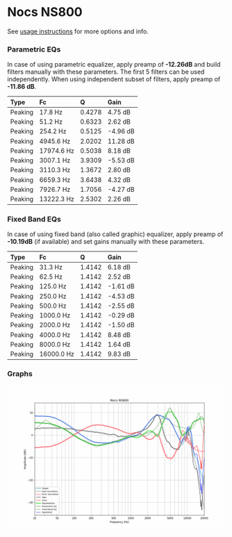# Nocs NS800
See [usage instructions](https://github.com/jaakkopasanen/AutoEq#usage) for more options and info.

### Parametric EQs
In case of using parametric equalizer, apply preamp of **-12.26dB** and build filters manually
with these parameters. The first 5 filters can be used independently.
When using independent subset of filters, apply preamp of **-11.86 dB**.

| Type    | Fc         |      Q | Gain     |
|:--------|:-----------|:-------|:---------|
| Peaking | 17.8 Hz    | 0.4278 | 4.75 dB  |
| Peaking | 51.2 Hz    | 0.6323 | 2.62 dB  |
| Peaking | 254.2 Hz   | 0.5125 | -4.96 dB |
| Peaking | 4945.6 Hz  | 2.0202 | 11.28 dB |
| Peaking | 17974.6 Hz | 0.5038 | 8.18 dB  |
| Peaking | 3007.1 Hz  | 3.9309 | -5.53 dB |
| Peaking | 3110.3 Hz  | 1.3672 | 2.80 dB  |
| Peaking | 6659.3 Hz  | 3.6438 | 4.32 dB  |
| Peaking | 7926.7 Hz  | 1.7056 | -4.27 dB |
| Peaking | 13222.3 Hz | 2.5302 | 2.26 dB  |

### Fixed Band EQs
In case of using fixed band (also called graphic) equalizer, apply preamp of **-10.19dB**
(if available) and set gains manually with these parameters.

| Type    | Fc         |      Q | Gain     |
|:--------|:-----------|:-------|:---------|
| Peaking | 31.3 Hz    | 1.4142 | 6.18 dB  |
| Peaking | 62.5 Hz    | 1.4142 | 2.52 dB  |
| Peaking | 125.0 Hz   | 1.4142 | -1.61 dB |
| Peaking | 250.0 Hz   | 1.4142 | -4.53 dB |
| Peaking | 500.0 Hz   | 1.4142 | -2.55 dB |
| Peaking | 1000.0 Hz  | 1.4142 | -0.29 dB |
| Peaking | 2000.0 Hz  | 1.4142 | -1.50 dB |
| Peaking | 4000.0 Hz  | 1.4142 | 8.48 dB  |
| Peaking | 8000.0 Hz  | 1.4142 | 1.64 dB  |
| Peaking | 16000.0 Hz | 1.4142 | 9.83 dB  |

### Graphs
![](./Nocs%20NS800.png)